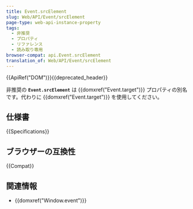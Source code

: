 ```yaml
---
title: Event.srcElement
slug: Web/API/Event/srcElement
page-type: web-api-instance-property
tags:
  - 非推奨
  - プロパティ
  - リファレンス
  - 読み取り専用
browser-compat: api.Event.srcElement
translation_of: Web/API/Event/srcElement
---
```

{{ApiRef("DOM")}}{{deprecated_header}}

非推奨の **`Event.srcElement`** は {{domxref("Event.target")}} プロパティの別名です。代わりに {{domxref("Event.target")}} を使用してください。

## 仕様書

{{Specifications}}

## ブラウザーの互換性

{{Compat}}

## 関連情報

- {{domxref("Window.event")}}
